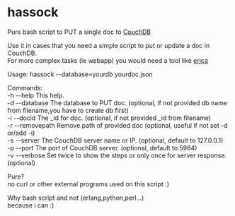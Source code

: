 hassock
=======

Pure bash script to PUT a single doc to [CouchDB](https://github.com/apache/couchdb "CouchDB")  

Use it in cases that you need a simple script to put or update a doc in CouchDB.   
For more complex tasks (ie webapp) you would need a tool like [erica](https://github.com/benoitc/erica "erica")   
  
Usage: hassock --database=yourdb yourdoc.json  

Commands:  
-h --help       This help.  
-d --database   The database to PUT doc. (optional, if not provided db name from filename,you have to create db first)  
-i --docid      The _id for doc. (optional, if not provided _id from filename)  
-r --removepath Remove path of provided doc (optional, useful if not set -d or/add -i)  
-s --server     The CouchDB server name or IP. (optional, default to 127.0.0.1)  
-p --port       The port of CouchDB server. (optional, default to 5984)  
-v --verbose    Set twice to show the steps or only once for server response. (optional)  



Pure?  
no curl or other external programs used on this script :) 

Why bash script and not (erlang,python,perl...)  
because i can :)  
